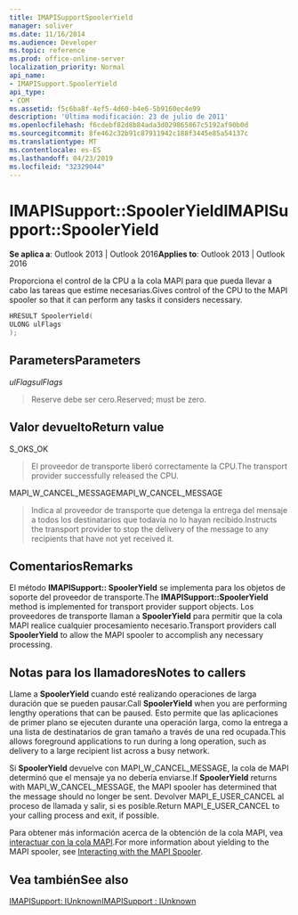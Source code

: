 ```yaml
---
title: IMAPISupportSpoolerYield
manager: soliver
ms.date: 11/16/2014
ms.audience: Developer
ms.topic: reference
ms.prod: office-online-server
localization_priority: Normal
api_name:
- IMAPISupport.SpoolerYield
api_type:
- COM
ms.assetid: f5c6ba8f-4ef5-4d60-b4e6-5b9160ec4e99
description: 'Última modificación: 23 de julio de 2011'
ms.openlocfilehash: f6cdebf82d8b84ada3d029865867c5192af90b0d
ms.sourcegitcommit: 8fe462c32b91c87911942c188f3445e85a54137c
ms.translationtype: MT
ms.contentlocale: es-ES
ms.lasthandoff: 04/23/2019
ms.locfileid: "32329044"
---
```

# <a name="imapisupportspooleryield"></a><span data-ttu-id="2fe2d-103">IMAPISupport::SpoolerYield</span><span class="sxs-lookup"><span data-stu-id="2fe2d-103">IMAPISupport::SpoolerYield</span></span>

  
  
<span data-ttu-id="2fe2d-104">**Se aplica a**: Outlook 2013 | Outlook 2016</span><span class="sxs-lookup"><span data-stu-id="2fe2d-104">**Applies to**: Outlook 2013 | Outlook 2016</span></span> 
  
<span data-ttu-id="2fe2d-105">Proporciona el control de la CPU a la cola MAPI para que pueda llevar a cabo las tareas que estime necesarias.</span><span class="sxs-lookup"><span data-stu-id="2fe2d-105">Gives control of the CPU to the MAPI spooler so that it can perform any tasks it considers necessary.</span></span>
  
```cpp
HRESULT SpoolerYield(
ULONG ulFlags
);
```

## <a name="parameters"></a><span data-ttu-id="2fe2d-106">Parameters</span><span class="sxs-lookup"><span data-stu-id="2fe2d-106">Parameters</span></span>

 <span data-ttu-id="2fe2d-107">_ulFlags_</span><span class="sxs-lookup"><span data-stu-id="2fe2d-107">_ulFlags_</span></span>
  
> <span data-ttu-id="2fe2d-108">Reserve debe ser cero.</span><span class="sxs-lookup"><span data-stu-id="2fe2d-108">Reserved; must be zero.</span></span>
    
## <a name="return-value"></a><span data-ttu-id="2fe2d-109">Valor devuelto</span><span class="sxs-lookup"><span data-stu-id="2fe2d-109">Return value</span></span>

<span data-ttu-id="2fe2d-110">S_OK</span><span class="sxs-lookup"><span data-stu-id="2fe2d-110">S_OK</span></span> 
  
> <span data-ttu-id="2fe2d-111">El proveedor de transporte liberó correctamente la CPU.</span><span class="sxs-lookup"><span data-stu-id="2fe2d-111">The transport provider successfully released the CPU.</span></span>
    
<span data-ttu-id="2fe2d-112">MAPI_W_CANCEL_MESSAGE</span><span class="sxs-lookup"><span data-stu-id="2fe2d-112">MAPI_W_CANCEL_MESSAGE</span></span> 
  
> <span data-ttu-id="2fe2d-113">Indica al proveedor de transporte que detenga la entrega del mensaje a todos los destinatarios que todavía no lo hayan recibido.</span><span class="sxs-lookup"><span data-stu-id="2fe2d-113">Instructs the transport provider to stop the delivery of the message to any recipients that have not yet received it.</span></span>
    
## <a name="remarks"></a><span data-ttu-id="2fe2d-114">Comentarios</span><span class="sxs-lookup"><span data-stu-id="2fe2d-114">Remarks</span></span>

<span data-ttu-id="2fe2d-115">El método **IMAPISupport:: SpoolerYield** se implementa para los objetos de soporte del proveedor de transporte.</span><span class="sxs-lookup"><span data-stu-id="2fe2d-115">The **IMAPISupport::SpoolerYield** method is implemented for transport provider support objects.</span></span> <span data-ttu-id="2fe2d-116">Los proveedores de transporte llaman a **SpoolerYield** para permitir que la cola MAPI realice cualquier procesamiento necesario.</span><span class="sxs-lookup"><span data-stu-id="2fe2d-116">Transport providers call **SpoolerYield** to allow the MAPI spooler to accomplish any necessary processing.</span></span> 
  
## <a name="notes-to-callers"></a><span data-ttu-id="2fe2d-117">Notas para los llamadores</span><span class="sxs-lookup"><span data-stu-id="2fe2d-117">Notes to callers</span></span>

<span data-ttu-id="2fe2d-118">Llame a **SpoolerYield** cuando esté realizando operaciones de larga duración que se pueden pausar.</span><span class="sxs-lookup"><span data-stu-id="2fe2d-118">Call **SpoolerYield** when you are performing lengthy operations that can be paused.</span></span> <span data-ttu-id="2fe2d-119">Esto permite que las aplicaciones de primer plano se ejecuten durante una operación larga, como la entrega a una lista de destinatarios de gran tamaño a través de una red ocupada.</span><span class="sxs-lookup"><span data-stu-id="2fe2d-119">This allows foreground applications to run during a long operation, such as delivery to a large recipient list across a busy network.</span></span> 
  
<span data-ttu-id="2fe2d-120">Si **SpoolerYield** devuelve con MAPI_W_CANCEL_MESSAGE, la cola de MAPI determinó que el mensaje ya no debería enviarse.</span><span class="sxs-lookup"><span data-stu-id="2fe2d-120">If **SpoolerYield** returns with MAPI_W_CANCEL_MESSAGE, the MAPI spooler has determined that the message should no longer be sent.</span></span> <span data-ttu-id="2fe2d-121">Devolver MAPI_E_USER_CANCEL al proceso de llamada y salir, si es posible.</span><span class="sxs-lookup"><span data-stu-id="2fe2d-121">Return MAPI_E_USER_CANCEL to your calling process and exit, if possible.</span></span> 
  
<span data-ttu-id="2fe2d-122">Para obtener más información acerca de la obtención de la cola MAPI, vea [interactuar con la cola MAPI](interacting-with-the-mapi-spooler.md).</span><span class="sxs-lookup"><span data-stu-id="2fe2d-122">For more information about yielding to the MAPI spooler, see [Interacting with the MAPI Spooler](interacting-with-the-mapi-spooler.md).</span></span>
  
## <a name="see-also"></a><span data-ttu-id="2fe2d-123">Vea también</span><span class="sxs-lookup"><span data-stu-id="2fe2d-123">See also</span></span>



[<span data-ttu-id="2fe2d-124">IMAPISupport: IUnknown</span><span class="sxs-lookup"><span data-stu-id="2fe2d-124">IMAPISupport : IUnknown</span></span>](imapisupportiunknown.md)

